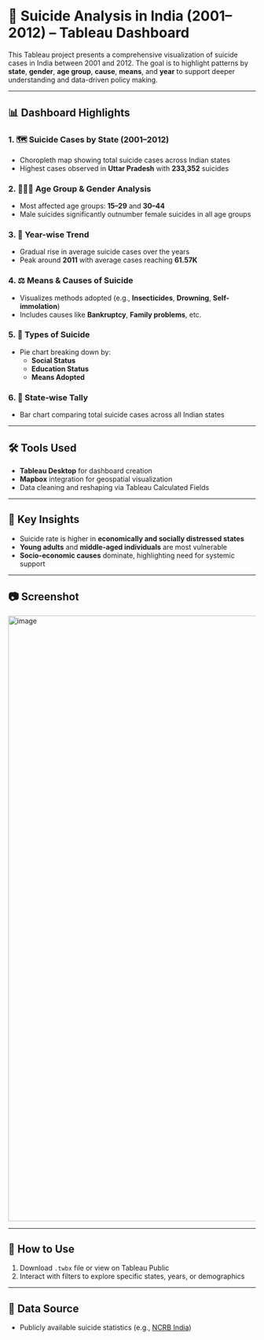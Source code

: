 # 🧠 Suicide Analysis in India (2001–2012) – Tableau Dashboard

This Tableau project presents a comprehensive visualization of suicide cases in India between 2001 and 2012. The goal is to highlight patterns by **state**, **gender**, **age group**, **cause**, **means**, and **year** to support deeper understanding and data-driven policy making.

---

## 📊 Dashboard Highlights

### 1. 🗺️ Suicide Cases by State (2001–2012)
- Choropleth map showing total suicide cases across Indian states
- Highest cases observed in **Uttar Pradesh** with **233,352** suicides

### 2. 🧑‍🤝‍🧑 Age Group & Gender Analysis
- Most affected age groups: **15–29** and **30–44**
- Male suicides significantly outnumber female suicides in all age groups

### 3. 📅 Year-wise Trend
- Gradual rise in average suicide cases over the years
- Peak around **2011** with average cases reaching **61.57K**

### 4. ⚖️ Means & Causes of Suicide
- Visualizes methods adopted (e.g., **Insecticides**, **Drowning**, **Self-immolation**)
- Includes causes like **Bankruptcy**, **Family problems**, etc.

### 5. 🧩 Types of Suicide
- Pie chart breaking down by:
  - **Social Status**
  - **Education Status**
  - **Means Adopted**

### 6. 📍 State-wise Tally
- Bar chart comparing total suicide cases across all Indian states

---

## 🛠️ Tools Used
- **Tableau Desktop** for dashboard creation
- **Mapbox** integration for geospatial visualization
- Data cleaning and reshaping via Tableau Calculated Fields

---

## 🧠 Key Insights
- Suicide rate is higher in **economically and socially distressed states**
- **Young adults** and **middle-aged individuals** are most vulnerable
- **Socio-economic causes** dominate, highlighting need for systemic support

---

## 📷 Screenshot

<img width="2842" height="1230" alt="image" src="https://github.com/user-attachments/assets/2dee22aa-8861-4dea-ab9a-9b14992bdb28" />


---

## 🚀 How to Use
1. Download `.twbx` file or view on Tableau Public
2. Interact with filters to explore specific states, years, or demographics

---

## 📝 Data Source
- Publicly available suicide statistics (e.g., [NCRB India](https://ncrb.gov.in/))
